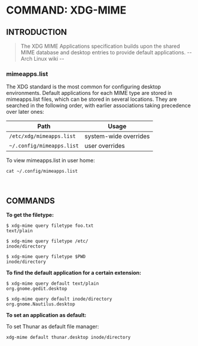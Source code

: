 # COMMAND: XDG-MIME

## INTRODUCTION

> The XDG MIME Applications specification builds upon the shared MIME database and desktop entries to provide default applications.
> -- Arch Linux wiki --

### mimeapps.list

The XDG standard is the most common for configuring desktop environments. Default applications for each MIME type are stored in mimeapps.list files, which can be stored in several locations. They are searched in the following order, with earlier associations taking precedence over later ones:

| Path                       | Usage                  |
| -------------------------- | ---------------------- |
| `/etc/xdg/mimeapps.list`   | system-wide overrides  |
| `~/.config/mimeapps.list`  | user overrides         |

To view mimeapps.list in user home:

`cat ~/.config/mimeapps.list`

&nbsp;

## COMMANDS

**To get the filetype:**

```shell
$ xdg-mime query filetype foo.txt
text/plain

$ xdg-mime query filetype /etc/
inode/directory

$ xdg-mime query filetype $PWD
inode/directory
```

**To find the default application for a certain extension:**

```shell
$ xdg-mime query default text/plain
org.gnome.gedit.desktop

$ xdg-mime query default inode/directory
org.gnome.Nautilus.desktop
```

**To set an application as default:**

To set Thunar as default file manager:

`xdg-mime default thunar.desktop inode/directory`
